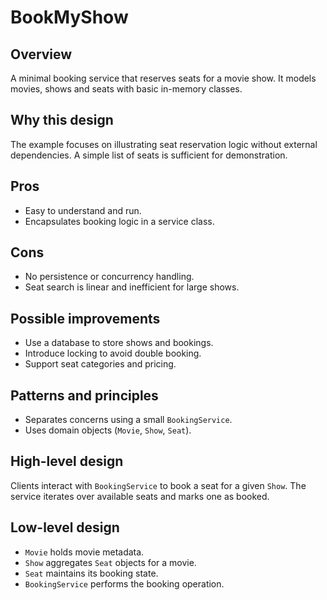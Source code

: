 # BookMyShow

## Overview
A minimal booking service that reserves seats for a movie show. It models movies, shows and seats with basic in-memory classes.

## Why this design
The example focuses on illustrating seat reservation logic without external dependencies. A simple list of seats is sufficient for demonstration.

## Pros
- Easy to understand and run.
- Encapsulates booking logic in a service class.

## Cons
- No persistence or concurrency handling.
- Seat search is linear and inefficient for large shows.

## Possible improvements
- Use a database to store shows and bookings.
- Introduce locking to avoid double booking.
- Support seat categories and pricing.

## Patterns and principles
- Separates concerns using a small `BookingService`.
- Uses domain objects (`Movie`, `Show`, `Seat`).

## High-level design
Clients interact with `BookingService` to book a seat for a given `Show`. The service iterates over available seats and marks one as booked.

## Low-level design
- `Movie` holds movie metadata.
- `Show` aggregates `Seat` objects for a movie.
- `Seat` maintains its booking state.
- `BookingService` performs the booking operation.
